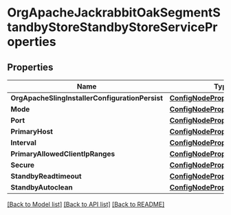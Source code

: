 # OrgApacheJackrabbitOakSegmentStandbyStoreStandbyStoreServiceProperties

## Properties
Name | Type | Description | Notes
------------ | ------------- | ------------- | -------------
**OrgApacheSlingInstallerConfigurationPersist** | [**ConfigNodePropertyBoolean**](configNodePropertyBoolean.md) |  | [optional] 
**Mode** | [**ConfigNodePropertyDropDown**](configNodePropertyDropDown.md) |  | [optional] 
**Port** | [**ConfigNodePropertyInteger**](configNodePropertyInteger.md) |  | [optional] 
**PrimaryHost** | [**ConfigNodePropertyString**](configNodePropertyString.md) |  | [optional] 
**Interval** | [**ConfigNodePropertyInteger**](configNodePropertyInteger.md) |  | [optional] 
**PrimaryAllowedClientIpRanges** | [**ConfigNodePropertyArray**](configNodePropertyArray.md) |  | [optional] 
**Secure** | [**ConfigNodePropertyBoolean**](configNodePropertyBoolean.md) |  | [optional] 
**StandbyReadtimeout** | [**ConfigNodePropertyInteger**](configNodePropertyInteger.md) |  | [optional] 
**StandbyAutoclean** | [**ConfigNodePropertyBoolean**](configNodePropertyBoolean.md) |  | [optional] 

[[Back to Model list]](../README.md#documentation-for-models) [[Back to API list]](../README.md#documentation-for-api-endpoints) [[Back to README]](../README.md)


